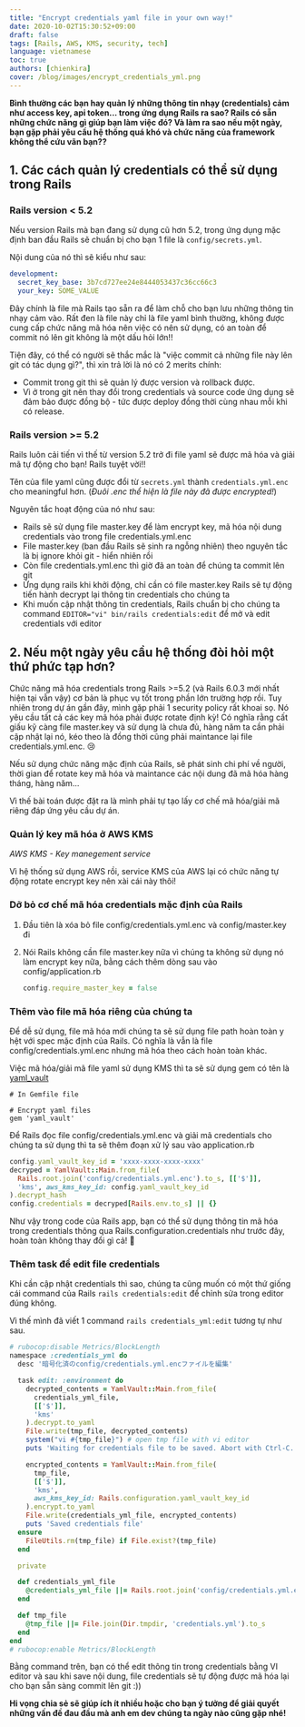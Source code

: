 ```yaml
---
title: "Encrypt credentials yaml file in your own way!"
date: 2020-10-02T15:30:52+09:00
draft: false
tags: [Rails, AWS, KMS, security, tech]
language: vietnamese
toc: true
authors: [chienkira]
cover: /blog/images/encrypt_credentials_yml.png
---
```


**Bình thường các bạn hay quản lý những thông tin nhạy (credentials) cảm như access key, api token... trong ứng dụng Rails ra sao? Rails có sẵn những chức năng gì giúp bạn làm việc đó? Và làm ra sao nếu một ngày, bạn gặp phải yêu cầu hệ thống quá khó và chức năng của framework không thể cứu vãn bạn??**

## 1. Các cách quản lý credentials có thể sử dụng trong Rails

### Rails version < 5.2

Nếu version Rails mà bạn đang sử dụng cũ hơn 5.2, trong ứng dụng mặc định ban đầu Rails sẽ chuẩn bị cho bạn 1 file là `config/secrets.yml`.

Nội dung của nó thì sẽ kiểu như sau: 

```yaml
development:
  secret_key_base: 3b7cd727ee24e8444053437c36cc66c3
  your_key: SOME_VALUE
```

Đây chính là file mà Rails tạo sẵn ra để làm chỗ cho bạn lưu những thông tin nhạy cảm vào. Rất đen là file này chỉ là file yaml bình thường, không được cung cấp chức năng mã hóa nên việc có nên sử dụng, có an toàn để commit nó lên git không là một dấu hỏi lớn!!

Tiện đây, có thể có người sẽ thắc mắc là "việc commit cả những file này lên git có tác dụng gì?", thì xin trả lời là nó có 2 merits chính:

- Commit trong git thì sẽ quản lý được version và rollback được.
- Vì ở trong git nên thay đổi trong credentials và source code ứng dụng sẽ đảm bảo được đồng bộ - tức được deploy đồng thời cùng nhau mỗi khi có release.

### Rails version >= 5.2

Rails luôn cải tiến vì thế từ version 5.2 trở đi file yaml sẽ được mã hóa và giải mã tự động cho bạn! Rails tuyệt vời!!

Tên của file yaml cũng được đổi từ `secrets.yml` thành `credentials.yml.enc` cho meaningful hơn. (*Đuôi .enc thể hiện là file này đã được encrypted!*)

Nguyên tắc hoạt động của nó như sau:

- Rails sẽ sử dụng file master.key để làm encrypt key, mã hóa nội dung credentials vào trong file credentials.yml.enc
- File master.key (ban đầu Rails sẽ sinh ra ngỗng nhiên) theo nguyên tắc là bị ignore khỏi git - hiển nhiên rồi
- Còn file credentials.yml.enc thì giờ đã an toàn để chúng ta commit lên git
- Ứng dụng rails khi khởi động, chỉ cần có file master.key Rails sẽ tự động tiến hành decrypt lại thông tin credentials cho chúng ta
- Khi muốn cập nhật thông tin credentials, Rails chuẩn bị cho chúng ta command `EDITOR="vi" bin/rails credentials:edit` để mở và edit credentials với editor

## 2. Nếu một ngày yêu cầu hệ thống đòi hỏi một thứ phức tạp hơn?

Chức năng mã hóa credentials trong Rails >=5.2 (và Rails 6.0.3 mới nhất hiện tại vẫn vậy) cơ bản là phục vụ tốt trong phần lớn trường hợp rồi.
Tuy nhiên trong dự án gần đây, mình gặp phải 1 security policy rất khoai sọ.
Nó yêu cầu tất cả các key mã hóa phải được rotate định kỳ! Có nghĩa rằng cất giấu kỹ càng file master.key và sử dụng là chưa đủ, hàng năm ta cần phải cập nhật lại nó, kéo theo là đồng thời cũng phải maintance lại file credentials.yml.enc. :cry:

Nếu sử dụng chức năng mặc định của Rails, sẽ phát sinh chi phí về người, thời gian để rotate key mã hóa và maintance các nội dung đã mã hóa hàng tháng, hàng năm...

Vì thế bài toán được đặt ra là mình phải tự tạo lấy cơ chế mã hóa/giải mã riêng đáp ứng yêu cầu dự án.

### Quản lý key mã hóa ở AWS KMS

*AWS KMS - Key manegement service*

Vì hệ thống sử dụng AWS rồi, service KMS của AWS lại có chức năng tự động rotate encrypt key nên xài cái này thôi!

### Dỡ bỏ cơ chế mã hóa credentials mặc định của Rails

1. Đầu tiên là xóa bỏ file config/credentials.yml.enc và config/master.key đi
2. Nói Rails không cần file master.key nữa vì chúng ta không sử dụng nó làm encrypt key nữa, bằng cách thêm dòng sau vào config/application.rb

    ```ruby
    config.require_master_key = false
    ```

### Thêm vào file mã hóa riêng của chúng ta

Để dễ sử dụng, file mã hóa mới chúng ta sẽ sử dụng file path hoàn toàn y hệt với spec mặc định của Rails. Có nghĩa là vẫn là file config/credentials.yml.enc nhưng mã hóa theo cách hoàn toàn khác.

Việc mã hóa/giải mã file yaml sử dụng KMS thì ta sẽ sử dụng gem có tên là [yaml_vault](https://github.com/joker1007/yaml_vault)

```
# In Gemfile file

# Encrypt yaml files
gem 'yaml_vault'
```

Để Rails đọc file config/credentials.yml.enc và giải mã credentials cho chúng ta sử dụng thì ta sẽ thêm đoạn xử lý sau vào application.rb

```ruby
config.yaml_vault_key_id = 'xxxx-xxxx-xxxx-xxxx'
decryped = YamlVault::Main.from_file(
  Rails.root.join('config/credentials.yml.enc').to_s, [['$']],
  'kms', aws_kms_key_id: config.yaml_vault_key_id
).decrypt_hash
config.credentials = decryped[Rails.env.to_s] || {}
```

Như vậy trong code của Rails app, bạn có thể sử dụng thông tin mã hóa trong credentials thông qua Rails.configuration.credentials như trước đây, hoàn toàn không thay đổi gì cả! :muscle:

### Thêm task để edit file credentials

Khi cần cập nhật credentials thì sao, chúng ta cũng muốn có một thứ giống cái command của Rails `rails credentials:edit` để chỉnh sửa trong editor đúng không.

Vì thế mình đã viết 1 command `rails credentials_yml:edit` tương tự như sau.

```ruby
# rubocop:disable Metrics/BlockLength
namespace :credentials_yml do
  desc '暗号化済のconfig/credentials.yml.encファイルを編集'

  task edit: :environment do
    decrypted_contents = YamlVault::Main.from_file(
      credentials_yml_file,
      [['$']],
      'kms'
    ).decrypt.to_yaml
    File.write(tmp_file, decrypted_contents)
    system("vi #{tmp_file}") # open tmp file with vi editor
    puts 'Waiting for credentials file to be saved. Abort with Ctrl-C.'

    encrypted_contents = YamlVault::Main.from_file(
      tmp_file,
      [['$']],
      'kms',
      aws_kms_key_id: Rails.configuration.yaml_vault_key_id
    ).encrypt.to_yaml
    File.write(credentials_yml_file, encrypted_contents)
    puts 'Saved credentials file'
  ensure
    FileUtils.rm(tmp_file) if File.exist?(tmp_file)
  end

  private

  def credentials_yml_file
    @credentials_yml_file ||= Rails.root.join('config/credentials.yml.enc').to_s
  end

  def tmp_file
    @tmp_file ||= File.join(Dir.tmpdir, 'credentials.yml').to_s
  end
end
# rubocop:enable Metrics/BlockLength
```

Bằng command trên, bạn có thể edit thông tin trong credentials bằng VI editor và sau khi save nội dung, file credentials sẽ tự động được mã hóa lại cho bạn sẵn sàng commit lên git :))

**Hi vọng chia sẻ sẽ giúp ích ít nhiều hoặc cho bạn ý tưởng để giải quyết những vấn đề đau đầu mà anh em dev chúng ta ngày nào cũng gặp nhé!**
